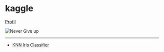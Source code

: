# kaggle

[Profil](https://img.shields.io/badge/Python-3776AB?style=style=flat&logo=python&logoColor=white)

![Never Give up](https://www.thecoderpedia.com/wp-content/uploads/2020/06/Programming-Memes-Programmer-while-sleeping.jpg)

--------------------------------------------------------------------------------

* [KNN Iris Classifier](https://www.kaggle.com/code/janasabino/knn-iris-classifier/notebook)